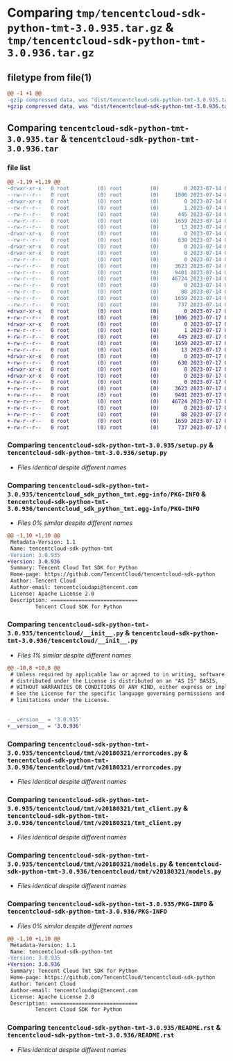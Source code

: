 # Comparing `tmp/tencentcloud-sdk-python-tmt-3.0.935.tar.gz` & `tmp/tencentcloud-sdk-python-tmt-3.0.936.tar.gz`

## filetype from file(1)

```diff
@@ -1 +1 @@
-gzip compressed data, was "dist/tencentcloud-sdk-python-tmt-3.0.935.tar", last modified: Fri Jul 14 00:41:23 2023, max compression
+gzip compressed data, was "dist/tencentcloud-sdk-python-tmt-3.0.936.tar", last modified: Mon Jul 17 00:38:15 2023, max compression
```

## Comparing `tencentcloud-sdk-python-tmt-3.0.935.tar` & `tencentcloud-sdk-python-tmt-3.0.936.tar`

### file list

```diff
@@ -1,19 +1,19 @@
-drwxr-xr-x   0 root         (0) root         (0)        0 2023-07-14 00:41:23.000000 tencentcloud-sdk-python-tmt-3.0.935/
--rw-r--r--   0 root         (0) root         (0)     1006 2023-07-14 00:41:23.000000 tencentcloud-sdk-python-tmt-3.0.935/setup.py
-drwxr-xr-x   0 root         (0) root         (0)        0 2023-07-14 00:41:23.000000 tencentcloud-sdk-python-tmt-3.0.935/tencentcloud_sdk_python_tmt.egg-info/
--rw-r--r--   0 root         (0) root         (0)        1 2023-07-14 00:41:23.000000 tencentcloud-sdk-python-tmt-3.0.935/tencentcloud_sdk_python_tmt.egg-info/dependency_links.txt
--rw-r--r--   0 root         (0) root         (0)      445 2023-07-14 00:41:23.000000 tencentcloud-sdk-python-tmt-3.0.935/tencentcloud_sdk_python_tmt.egg-info/SOURCES.txt
--rw-r--r--   0 root         (0) root         (0)     1659 2023-07-14 00:41:23.000000 tencentcloud-sdk-python-tmt-3.0.935/tencentcloud_sdk_python_tmt.egg-info/PKG-INFO
--rw-r--r--   0 root         (0) root         (0)       13 2023-07-14 00:41:23.000000 tencentcloud-sdk-python-tmt-3.0.935/tencentcloud_sdk_python_tmt.egg-info/top_level.txt
-drwxr-xr-x   0 root         (0) root         (0)        0 2023-07-14 00:41:23.000000 tencentcloud-sdk-python-tmt-3.0.935/tencentcloud/
--rw-r--r--   0 root         (0) root         (0)      630 2023-07-14 00:41:23.000000 tencentcloud-sdk-python-tmt-3.0.935/tencentcloud/__init__.py
-drwxr-xr-x   0 root         (0) root         (0)        0 2023-07-14 00:41:23.000000 tencentcloud-sdk-python-tmt-3.0.935/tencentcloud/tmt/
-drwxr-xr-x   0 root         (0) root         (0)        0 2023-07-14 00:41:23.000000 tencentcloud-sdk-python-tmt-3.0.935/tencentcloud/tmt/v20180321/
--rw-r--r--   0 root         (0) root         (0)        0 2023-07-14 00:41:23.000000 tencentcloud-sdk-python-tmt-3.0.935/tencentcloud/tmt/v20180321/__init__.py
--rw-r--r--   0 root         (0) root         (0)     3623 2023-07-14 00:41:23.000000 tencentcloud-sdk-python-tmt-3.0.935/tencentcloud/tmt/v20180321/errorcodes.py
--rw-r--r--   0 root         (0) root         (0)     9401 2023-07-14 00:41:23.000000 tencentcloud-sdk-python-tmt-3.0.935/tencentcloud/tmt/v20180321/tmt_client.py
--rw-r--r--   0 root         (0) root         (0)    46724 2023-07-14 00:41:23.000000 tencentcloud-sdk-python-tmt-3.0.935/tencentcloud/tmt/v20180321/models.py
--rw-r--r--   0 root         (0) root         (0)        0 2023-07-14 00:41:23.000000 tencentcloud-sdk-python-tmt-3.0.935/tencentcloud/tmt/__init__.py
--rw-r--r--   0 root         (0) root         (0)       88 2023-07-14 00:41:23.000000 tencentcloud-sdk-python-tmt-3.0.935/setup.cfg
--rw-r--r--   0 root         (0) root         (0)     1659 2023-07-14 00:41:23.000000 tencentcloud-sdk-python-tmt-3.0.935/PKG-INFO
--rw-r--r--   0 root         (0) root         (0)      737 2023-07-14 00:41:23.000000 tencentcloud-sdk-python-tmt-3.0.935/README.rst
+drwxr-xr-x   0 root         (0) root         (0)        0 2023-07-17 00:38:15.000000 tencentcloud-sdk-python-tmt-3.0.936/
+-rw-r--r--   0 root         (0) root         (0)     1006 2023-07-17 00:38:15.000000 tencentcloud-sdk-python-tmt-3.0.936/setup.py
+drwxr-xr-x   0 root         (0) root         (0)        0 2023-07-17 00:38:15.000000 tencentcloud-sdk-python-tmt-3.0.936/tencentcloud_sdk_python_tmt.egg-info/
+-rw-r--r--   0 root         (0) root         (0)        1 2023-07-17 00:38:15.000000 tencentcloud-sdk-python-tmt-3.0.936/tencentcloud_sdk_python_tmt.egg-info/dependency_links.txt
+-rw-r--r--   0 root         (0) root         (0)      445 2023-07-17 00:38:15.000000 tencentcloud-sdk-python-tmt-3.0.936/tencentcloud_sdk_python_tmt.egg-info/SOURCES.txt
+-rw-r--r--   0 root         (0) root         (0)     1659 2023-07-17 00:38:15.000000 tencentcloud-sdk-python-tmt-3.0.936/tencentcloud_sdk_python_tmt.egg-info/PKG-INFO
+-rw-r--r--   0 root         (0) root         (0)       13 2023-07-17 00:38:15.000000 tencentcloud-sdk-python-tmt-3.0.936/tencentcloud_sdk_python_tmt.egg-info/top_level.txt
+drwxr-xr-x   0 root         (0) root         (0)        0 2023-07-17 00:38:15.000000 tencentcloud-sdk-python-tmt-3.0.936/tencentcloud/
+-rw-r--r--   0 root         (0) root         (0)      630 2023-07-17 00:38:15.000000 tencentcloud-sdk-python-tmt-3.0.936/tencentcloud/__init__.py
+drwxr-xr-x   0 root         (0) root         (0)        0 2023-07-17 00:38:15.000000 tencentcloud-sdk-python-tmt-3.0.936/tencentcloud/tmt/
+drwxr-xr-x   0 root         (0) root         (0)        0 2023-07-17 00:38:15.000000 tencentcloud-sdk-python-tmt-3.0.936/tencentcloud/tmt/v20180321/
+-rw-r--r--   0 root         (0) root         (0)        0 2023-07-17 00:38:15.000000 tencentcloud-sdk-python-tmt-3.0.936/tencentcloud/tmt/v20180321/__init__.py
+-rw-r--r--   0 root         (0) root         (0)     3623 2023-07-17 00:38:15.000000 tencentcloud-sdk-python-tmt-3.0.936/tencentcloud/tmt/v20180321/errorcodes.py
+-rw-r--r--   0 root         (0) root         (0)     9401 2023-07-17 00:38:15.000000 tencentcloud-sdk-python-tmt-3.0.936/tencentcloud/tmt/v20180321/tmt_client.py
+-rw-r--r--   0 root         (0) root         (0)    46724 2023-07-17 00:38:15.000000 tencentcloud-sdk-python-tmt-3.0.936/tencentcloud/tmt/v20180321/models.py
+-rw-r--r--   0 root         (0) root         (0)        0 2023-07-17 00:38:15.000000 tencentcloud-sdk-python-tmt-3.0.936/tencentcloud/tmt/__init__.py
+-rw-r--r--   0 root         (0) root         (0)       88 2023-07-17 00:38:15.000000 tencentcloud-sdk-python-tmt-3.0.936/setup.cfg
+-rw-r--r--   0 root         (0) root         (0)     1659 2023-07-17 00:38:15.000000 tencentcloud-sdk-python-tmt-3.0.936/PKG-INFO
+-rw-r--r--   0 root         (0) root         (0)      737 2023-07-17 00:38:15.000000 tencentcloud-sdk-python-tmt-3.0.936/README.rst
```

### Comparing `tencentcloud-sdk-python-tmt-3.0.935/setup.py` & `tencentcloud-sdk-python-tmt-3.0.936/setup.py`

 * *Files identical despite different names*

### Comparing `tencentcloud-sdk-python-tmt-3.0.935/tencentcloud_sdk_python_tmt.egg-info/PKG-INFO` & `tencentcloud-sdk-python-tmt-3.0.936/tencentcloud_sdk_python_tmt.egg-info/PKG-INFO`

 * *Files 0% similar despite different names*

```diff
@@ -1,10 +1,10 @@
 Metadata-Version: 1.1
 Name: tencentcloud-sdk-python-tmt
-Version: 3.0.935
+Version: 3.0.936
 Summary: Tencent Cloud Tmt SDK for Python
 Home-page: https://github.com/TencentCloud/tencentcloud-sdk-python
 Author: Tencent Cloud
 Author-email: tencentcloudapi@tencent.com
 License: Apache License 2.0
 Description: ============================
         Tencent Cloud SDK for Python
```

### Comparing `tencentcloud-sdk-python-tmt-3.0.935/tencentcloud/__init__.py` & `tencentcloud-sdk-python-tmt-3.0.936/tencentcloud/__init__.py`

 * *Files 1% similar despite different names*

```diff
@@ -10,8 +10,8 @@
 # Unless required by applicable law or agreed to in writing, software
 # distributed under the License is distributed on an "AS IS" BASIS,
 # WITHOUT WARRANTIES OR CONDITIONS OF ANY KIND, either express or implied.
 # See the License for the specific language governing permissions and
 # limitations under the License.
 
 
-__version__ = '3.0.935'
+__version__ = '3.0.936'
```

### Comparing `tencentcloud-sdk-python-tmt-3.0.935/tencentcloud/tmt/v20180321/errorcodes.py` & `tencentcloud-sdk-python-tmt-3.0.936/tencentcloud/tmt/v20180321/errorcodes.py`

 * *Files identical despite different names*

### Comparing `tencentcloud-sdk-python-tmt-3.0.935/tencentcloud/tmt/v20180321/tmt_client.py` & `tencentcloud-sdk-python-tmt-3.0.936/tencentcloud/tmt/v20180321/tmt_client.py`

 * *Files identical despite different names*

### Comparing `tencentcloud-sdk-python-tmt-3.0.935/tencentcloud/tmt/v20180321/models.py` & `tencentcloud-sdk-python-tmt-3.0.936/tencentcloud/tmt/v20180321/models.py`

 * *Files identical despite different names*

### Comparing `tencentcloud-sdk-python-tmt-3.0.935/PKG-INFO` & `tencentcloud-sdk-python-tmt-3.0.936/PKG-INFO`

 * *Files 0% similar despite different names*

```diff
@@ -1,10 +1,10 @@
 Metadata-Version: 1.1
 Name: tencentcloud-sdk-python-tmt
-Version: 3.0.935
+Version: 3.0.936
 Summary: Tencent Cloud Tmt SDK for Python
 Home-page: https://github.com/TencentCloud/tencentcloud-sdk-python
 Author: Tencent Cloud
 Author-email: tencentcloudapi@tencent.com
 License: Apache License 2.0
 Description: ============================
         Tencent Cloud SDK for Python
```

### Comparing `tencentcloud-sdk-python-tmt-3.0.935/README.rst` & `tencentcloud-sdk-python-tmt-3.0.936/README.rst`

 * *Files identical despite different names*

